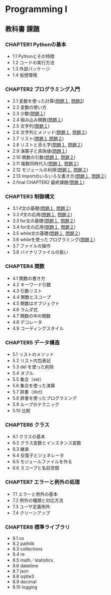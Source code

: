 # Programming I

## 教科書 課題

### CHAPTER1 Pythonの基本
* 1.1 Pythonとその特徴
* 1.2 コードの実行方法
* 1.3 外部パッケージ
* 1.4 仮想環境

### CHAPTER2 プログラミング入門
* 2.1 変数を使った計算([問題１](CHAPTER02/Q2_1_1.py), [問題2](CHAPTER02/Q2_1_2.py))
* 2.2 変数の使い方 
* 2.3 少数([問題１](CHAPTER02/Q2_3_1.py))
* 2.4 組み込み関数([問題１](CHAPTER02/Q2_4_1.py)) 
* 2.5 文字列([問題１](CHAPTER02/Q2_5_2.py)) 
* 2.6 文字列とメソッド([問題１](CHAPTER02/Q2_6_1.py), [問題２](CHAPTER02/Q2_6_2.py)) 
* 2.7 リスト([問題１](CHAPTER02/Q2_7_1.py),[問題２](CHAPTER02/Q2_7_2.py)) 
* 2.8 リストと添え字([問題１](CHAPTER02/Q2_8_1.py), [問題２](CHAPTER02/Q2_8_2.py)) 
* 2.9 演算子と真偽値([問題１](CHAPTER02/Q2_9_1.py)) 
* 2.10 関数の引数([問題１](CHAPTER02/Q2_10_1_.py), [問題２](CHAPTER02/Q2_10_2_.py)) 
* 2.11 複数同時代入([問題１](CHAPTER02/Q2_11_1.py), [問題２](CHAPTER02/Q2_11_2.py)) 
* 2.12 モジュールの利用([問題１](CHAPTER02/Q2_12_1.py), [問題２](CHAPTER02/Q2_12_2.py)) 
* 2.13 importのいろいろな書き方([問題１](CHAPTER02/Q2_13_1.py), [問題２](CHAPTER02/Q2_13_2.py))
* 2.final CHAPTER2 最終課題([問題１](CHAPTER02/Q2_final.py))


### CHAPTER3 制御構文
* 3.1 if文の基礎([問題１](CHAPTER03/Q3_1_1.py), [問題２](CHAPTER03/Q3_1_2.py))
* 3.2 if文の応用([問題１](CHAPTER03/Q3_2.py), [問題２](CHAPTER03/Q3_2_2.py))
* 3.3 for文の基礎([問題１](CHAPTER03/Q3_3_1.py), [問題２](CHAPTER03/Q3_3_2.py))
* 3.4 for文の応用([問題１](CHAPTER03/Q3_4_1.py), [問題２](CHAPTER03/Q3_4_2.py))
* 3.5 while文の基礎([問題１](CHAPTER03/Q3_5_1.py), [問題２](CHAPTER03/Q3_5_2.py))
* 3.6 whileを使ったプログラミング([問題１](CHAPTER03/Q3_6_1.py))
* 3.7 ファイルの操作
* 3.8 バイナリファイルの扱い

### CHAPTER4 関数
* 4.1 関数の書き方
* 4.2 キーワード引数
* 4.3 引数リスト
* 4.4 関数とスコープ
* 4.5 関数はオブジェクト
* 4.6 ラムダ式
* 4.7 関数の中の関数
* 4.8 デコレータ
* 4.9 コーディングスタイル

### CHAPTER5 データ構造
* 5.1 リストのメソッド
* 5.2 リスト内包表記
* 5.3 del を使った削除
* 5.4 タプル
* 5.5 集合（set）
* 5.6 集合を使った演算
* 5.7 辞書（dict）
* 5.8 辞書を使ったプログラミング
* 5.9 ループのテクニック
* 5.10 比較

### CHAPTER6 クラス
* 6.1 クラスの基本
* 6.2 クラス変数とインスタンス変数
* 6.3 継承
* 6.4 反復子とジェネレータ
* 6.5 モジュールファイルを作る
* 6.6 スコープと名前空間

### CHAPTER7 エラーと例外の処理
* 7.1 エラーと例外の基本
* 7.2 例外の種類と対応方法
* 7.3 ユーザ定義例外
* 7.4 クリーンアップ

### CHAPTER8 標準ライブラリ
* 8.1 os
* 8.2 pathlib
* 8.3 collections
* 8.4 re
* 8.5 math／statistics
* 8.6 datetime
* 8.7 json
* 8.8 sqlite3
* 8.9 decimal
* 8.10 logging 

